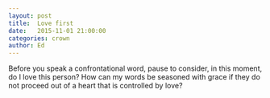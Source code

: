 ```yaml
---
layout: post
title:  Love first
date:   2015-11-01 21:00:00
categories: crown
author: Ed
---
```


Before you speak a confrontational word, pause to consider, in this moment, do I love this person? How can my words be seasoned with grace if they do not proceed out of a heart that is controlled by love?
